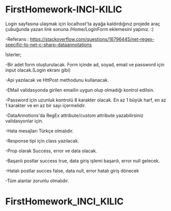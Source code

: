 # FirstHomework-INCI-KILIC

Login sayfasına ulaşmak için localhost'ta ayağa kaldırdığınız projede araç çubuğunda yazan link sonuna /Home/LoginForm eklemesini yapınız. :)

-Referans : https://stackoverflow.com/questions/16796445/net-regex-specific-to-net-c-sharp-dataannotations

İsterler;

-Bir adet form oluşturulacak. Form içinde ad, soyad, email ve password için input olacak.(Login ekranı gibi)

-Api yazılacak ve HttPost methodunu kullanacak.

-EMail validasyonda girilen emailin uygun olup olmadığı kontrol edilsin.

-Password için uzunluk kontrolü 8 karakter olacak. En az 1 büyük harf, en az 1 karakter ve en az bir sayı içermelidir.

-DataAnnotions'da RegEx attribute/custom attribute yazabilirsiniz validasyonlar için.

-Hata mesajları Türkçe olmalıdır.

-Response tipi için class yazılacak.

-Prop olarak Success, error ve data olacak.

-Başarılı postlar success true, data giriş işlemi başarılı, error null gelecek.

-Hatalı postlar succes false, data null, error hatalı giriş dönecek

-Tüm alanlar zorunlu olmalıdır.
# FirstHomework_INCI_KILIC
